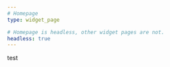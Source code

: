 ```yaml
---
# Homepage
type: widget_page

# Homepage is headless, other widget pages are not.
headless: true
---
```

test